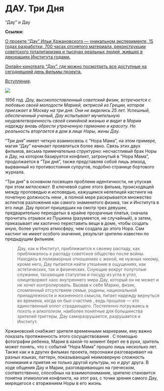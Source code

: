 
# ДАУ. Три Дня

“Дау” и Дау

**Ссылки:**

[О проекте “Дау” Ильи Хржановского — уникальном эксперименте, 15 годах разработки, 700 часах отснятого материала, реконструкции советского тоталитаризма и тысячах реальных людей, живших в декорациях Института годами.](https://kinoart.ru/opinions/phantom-of-dau)

[Онлайн-кинотеатр “Дау”, где можно посмотреть все доступные на сегодняшний день фильмы проекта.](https://www.dau.movie/ru/)

[Вступление](https://medium.com/cinema-therapy/%D0%B2%D1%81%D1%82%D1%83%D0%BF%D0%BB%D0%B5%D0%BD%D0%B8%D0%B5-7d28b0b66043).

![](https://cdn-images-1.medium.com/max/2732/1*tSBi4wsPuYW27secjviaow.png)

*1956 год. Дау, высокопоставленный советский физик, встречается с любовью своей молодости Марией, актрисой из Греции, которая приезжает в Москву на три дня. Они не виделись 25 лет. Успешный, обеспеченный ученый, Дау испытывает мучительную неудовлетворенность своей семейной жизнью и видит в Марии надежду вновь обрести утраченную гармонию и красоту. Но реальность вторгается в дом в лице Норы, жены Дау.*

“Три дня” имеет четкую взаимосвязь с “Нора Мама”, на этом примере, магия “Дау” начинает проявляться более явно. Связь этих двух фильмов, весьма примечательна структурно: несчастливый брак Норы и Дау, на котором базируется конфликт, затронутый в “Нора Мама”, продолжается в “Три дня”, также представляя собой лишь эпизод, вырванный из противостояния супругов, подобно странице бортового журнала.

“Три дня” в основном посвящен проблеме идентичности, не упуская при этом *метасюжет*. В ключевой сцене этого фильма, происходящей между проповедью и исповедью, кажущимся нелепицей кастинге на почетную должность няни , в полной мере раскрывается множество аспектов разложения как самого знаменитого физика, так и Института в его лице. Дау просит пришедших на смотр трех девушек, предварительно переодетых в крайне прозрачные платья, сначала прочитать отрывок из Пушкина (разумеется, не случайный), а затем, приказывает им хаотично переставить вещи в доме, чтобы создать иную, более уютную атмосферу, чем создала до этого Нора. Сам кастинг не имеет особого значения, результат зрителю известен по предыдущим фильмам.
> Дау, как и Институт, приближается к своему распаду, как приближалось к распаду советское общество после войны. Находясь в полиаморных отношениях с женой, не нужных никому, кроме него, Дау пытается найти утешение в ощущениях, как эстетических, так и физических. Снующие вокруг полуголые служанки, таскающие статуэтки и посуду из угла в угол, олицетворяют хаос внутреннего мира Дау, который он не может и не хочет контролировать. Вызвав к себе Марию, физик, сломленный отсутствием семьи, родины, национальной принадлежности и жизненного смысла, питает надежду вернуться во времена, когда он был счастлив , ведь прошлое — это единственный оплот страдающего. Постепенно погружаясь в похоть и алкоголизм, наиболее понятные для большинства зрителей триггеры, Дау саморазрушается, разрушается и Институт.

Хржановский снабжает зрителя временными маркерами, ему важно показать протяженность этого сосуществования . С помощью фотографии ребенка, Мария в какой-то момент берет ее в руки, зритель может понять, что с событий “Нора Мама” прошло лишь несколько лет. Также как и в других фильмах проекта, персонажи разговаривают на разных языках, паттерн, показывающий неимоверную сложность понимания и приятия не только другой культуры, но и друг друга. В ходе общения Дау и Марии, разговаривающих на греческом, соответственно, способных на взаимопонимание, зрителю становится понятна этимология конфликта, на этот раз, с точки зрения самого Дау, мирящегося с вторжением Норы в его жизнь.
